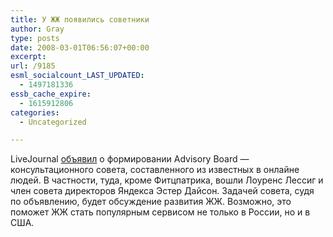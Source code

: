 ```yaml
---
title: У ЖЖ появились советники
author: Gray
type: posts
date: 2008-03-01T06:56:07+00:00
excerpt:
url: /9185
esml_socialcount_LAST_UPDATED:
  - 1497181336
essb_cache_expire:
  - 1615912806
categories:
  - Uncategorized

---
```








LiveJournal <a href="http://community.livejournal.com/lj_2008/3384.html" target="_blank">объявил</a> о формировании Advisory Board &#8212; консультационного совета, составленного из известных в онлайне людей. В частности, туда, кроме Фитцпатрика, вошли Лоуренс Лессиг и член совета директоров Яндекса Эстер Дайсон. Задачей совета, судя по объявлению, будет обсуждение развития ЖЖ. Возможно, это поможет ЖЖ стать популярным сервисом не только в России, но и в США.